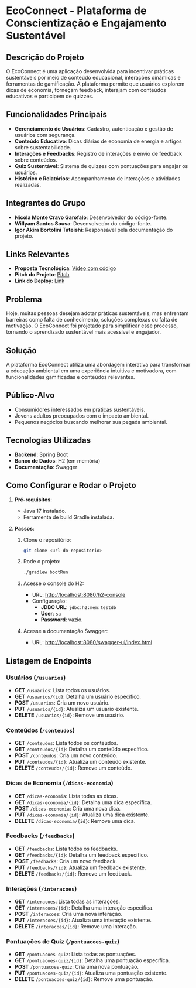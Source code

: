 # **EcoConnect - Plataforma de Conscientização e Engajamento Sustentável**

## **Descrição do Projeto**
O EcoConnect é uma aplicação desenvolvida para incentivar práticas sustentáveis por meio de conteúdo educacional, interações dinâmicas e ferramentas de gamificação. A plataforma permite que usuários explorem dicas de economia, forneçam feedback, interajam com conteúdos educativos e participem de quizzes.

## **Funcionalidades Principais**
- **Gerenciamento de Usuários**: Cadastro, autenticação e gestão de usuários com segurança.
- **Conteúdo Educativo**: Dicas diárias de economia de energia e artigos sobre sustentabilidade.
- **Interações e Feedbacks**: Registro de interações e envio de feedback sobre conteúdos.
- **Quiz Sustentável**: Sistema de quizzes com pontuações para engajar os usuários.
- **Histórico e Relatórios**: Acompanhamento de interações e atividades realizadas.

## **Integrantes do Grupo**
- **Nicola Monte Cravo Garofalo**: Desenvolvedor do código-fonte.
- **Willyam Santos Sousa**: Desenvolvedor do código-fonte.    
- **Igor Akira Bortolini Tateishi**: Responsável pela documentação do projeto.

## **Links Relevantes**
- **Proposta Tecnológica**: [Video com código](https://youtu.be/oE9rGbwxfS0)
- **Pitch do Projeto**: [Pitch](https://www.youtube.com/watch?v=rJE06JlokVc)
- **Link do Deploy**: [Link](https://java-global.onrender.com/)

## **Problema**
Hoje, muitas pessoas desejam adotar práticas sustentáveis, mas enfrentam barreiras como falta de conhecimento, soluções complexas ou falta de motivação. O EcoConnect foi projetado para simplificar esse processo, tornando o aprendizado sustentável mais acessível e engajador.

## **Solução**
A plataforma EcoConnect utiliza uma abordagem interativa para transformar a educação ambiental em uma experiência intuitiva e motivadora, com funcionalidades gamificadas e conteúdos relevantes.

## **Público-Alvo**
- Consumidores interessados em práticas sustentáveis.
- Jovens adultos preocupados com o impacto ambiental.
- Pequenos negócios buscando melhorar sua pegada ambiental.

## **Tecnologias Utilizadas**
- **Backend**: Spring Boot
- **Banco de Dados**: H2 (em memória)
- **Documentação**: Swagger

## **Como Configurar e Rodar o Projeto**
1. **Pré-requisitos**:
   - Java 17 instalado.
   - Ferramenta de build Gradle instalada.

2. **Passos**:
   1. Clone o repositório:
      ```bash
      git clone <url-do-repositorio>
      ```
   2. Rode o projeto:
      ```bash
      ./gradlew bootRun
      ```
   3. Acesse o console do H2:
      - URL: [http://localhost:8080/h2-console](http://localhost:8080/h2-console)
      - Configuração:
        - **JDBC URL**: `jdbc:h2:mem:testdb`
        - **User**: `sa`
        - **Password**: vazio.

   4. Acesse a documentação Swagger:
      - URL: [http://localhost:8080/swagger-ui/index.html](http://localhost:8080/swagger-ui/index.html)

## **Listagem de Endpoints**

### **Usuários (`/usuarios`)**
- **GET** `/usuarios`: Lista todos os usuários.
- **GET** `/usuarios/{id}`: Detalha um usuário específico.
- **POST** `/usuarios`: Cria um novo usuário.
- **PUT** `/usuarios/{id}`: Atualiza um usuário existente.
- **DELETE** `/usuarios/{id}`: Remove um usuário.

### **Conteúdos (`/conteudos`)**
- **GET** `/conteudos`: Lista todos os conteúdos.
- **GET** `/conteudos/{id}`: Detalha um conteúdo específico.
- **POST** `/conteudos`: Cria um novo conteúdo.
- **PUT** `/conteudos/{id}`: Atualiza um conteúdo existente.
- **DELETE** `/conteudos/{id}`: Remove um conteúdo.

### **Dicas de Economia (`/dicas-economia`)**
- **GET** `/dicas-economia`: Lista todas as dicas.
- **GET** `/dicas-economia/{id}`: Detalha uma dica específica.
- **POST** `/dicas-economia`: Cria uma nova dica.
- **PUT** `/dicas-economia/{id}`: Atualiza uma dica existente.
- **DELETE** `/dicas-economia/{id}`: Remove uma dica.

### **Feedbacks (`/feedbacks`)**
- **GET** `/feedbacks`: Lista todos os feedbacks.
- **GET** `/feedbacks/{id}`: Detalha um feedback específico.
- **POST** `/feedbacks`: Cria um novo feedback.
- **PUT** `/feedbacks/{id}`: Atualiza um feedback existente.
- **DELETE** `/feedbacks/{id}`: Remove um feedback.

### **Interações (`/interacoes`)**
- **GET** `/interacoes`: Lista todas as interações.
- **GET** `/interacoes/{id}`: Detalha uma interação específica.
- **POST** `/interacoes`: Cria uma nova interação.
- **PUT** `/interacoes/{id}`: Atualiza uma interação existente.
- **DELETE** `/interacoes/{id}`: Remove uma interação.

### **Pontuações de Quiz (`/pontuacoes-quiz`)**
- **GET** `/pontuacoes-quiz`: Lista todas as pontuações.
- **GET** `/pontuacoes-quiz/{id}`: Detalha uma pontuação específica.
- **POST** `/pontuacoes-quiz`: Cria uma nova pontuação.
- **PUT** `/pontuacoes-quiz/{id}`: Atualiza uma pontuação existente.
- **DELETE** `/pontuacoes-quiz/{id}`: Remove uma pontuação.
